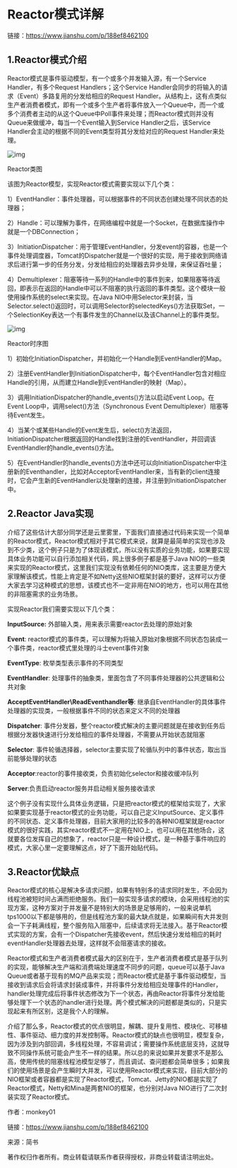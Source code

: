 # Reactor模式详解



链接：https://www.jianshu.com/p/188ef8462100

## 1.Reactor模式介绍

Reactor模式是事件驱动模型，有一个或多个并发输入源，有一个Service Handler，有多个Request Handlers；这个Service Handler会同步的将输入的请求（Event）多路复用的分发给相应的Request Handler。从结构上，这有点类似生产者消费者模式，即有一个或多个生产者将事件放入一个Queue中，而一个或多个消费者主动的从这个Queue中Poll事件来处理；而Reactor模式则并没有Queue来做缓冲，每当一个Event输入到Service Handler之后，该Service Handler会主动的根据不同的Event类型将其分发给对应的Request Handler来处理。



![img](https:////upload-images.jianshu.io/upload_images/4720632-772107bb22dac4a0.png?imageMogr2/auto-orient/strip|imageView2/2/w/527/format/webp)

Reactor类图

该图为Reactor模型，实现Reactor模式需要实现以下几个类：

1）EventHandler：事件处理器，可以根据事件的不同状态创建处理不同状态的处理器；

2）Handle：可以理解为事件，在网络编程中就是一个Socket，在数据库操作中就是一个DBConnection；

3）InitiationDispatcher：用于管理EventHandler，分发event的容器，也是一个事件处理调度器，Tomcat的Dispatcher就是一个很好的实现，用于接收到网络请求后进行第一步的任务分发，分发给相应的处理器去异步处理，来保证吞吐量；

4）Demultiplexer：阻塞等待一系列的Handle中的事件到来，如果阻塞等待返回，即表示在返回的Handle中可以不阻塞的执行返回的事件类型。这个模块一般使用操作系统的select来实现。在Java NIO中用Selector来封装，当Selector.select()返回时，可以调用Selector的selectedKeys()方法获取Set<SelectionKey>，一个SelectionKey表达一个有事件发生的Channel以及该Channel上的事件类型。



![img](https:////upload-images.jianshu.io/upload_images/4720632-9146b59382d59ebf.png?imageMogr2/auto-orient/strip|imageView2/2/w/546/format/webp)

Reactor时序图

1）初始化InitiationDispatcher，并初始化一个Handle到EventHandler的Map。

2）注册EventHandler到InitiationDispatcher中，每个EventHandler包含对相应Handle的引用，从而建立Handle到EventHandler的映射（Map）。

3）调用InitiationDispatcher的handle_events()方法以启动Event Loop。在Event Loop中，调用select()方法（Synchronous Event Demultiplexer）阻塞等待Event发生。

4）当某个或某些Handle的Event发生后，select()方法返回，InitiationDispatcher根据返回的Handle找到注册的EventHandler，并回调该EventHandler的handle_events()方法。

5）在EventHandler的handle_events()方法中还可以向InitiationDispatcher中注册新的Eventhandler，比如对AcceptorEventHandler来，当有新的client连接时，它会产生新的EventHandler以处理新的连接，并注册到InitiationDispatcher中。



## 2.Reactor Java实现

介绍了这些估计大部分同学还是云里雾里，下面我们直接通过代码来实现一个简单的Reactor模式，Reactor模式相对于其它模式来说，就算是最简单的实现也涉及到不少类，这个例子只是为了体现该模式，所以没有实质的业务功能，如果要实现具体业务功能可以自行添加相关代码，网上很多例子都是基于Java NIO的一些类来实现的Reactor模式，这里我们实现没有依赖任何的NIO类库，这主要是方便大家理解该模式，性能上肯定是不如Netty这些NIO框架封装的要好，这样可以方便大家去学习这种模式的思想，该模式也不一定非用在NIO的地方，也可以用在其他的非阻塞需求的业务场景。

实现Reactor我们需要实现以下几个类：

**InputSource:** 外部输入类，用来表示需要reactor去处理的原始对象

**Event**: reactor模式的事件类，可以理解为将输入原始对象根据不同状态包装成一个事件类，reactor模式里处理的斗士event事件对象

**EventType**: 枚举类型表示事件的不同类型

**EventHandler**: 处理事件的抽象类，里面包含了不同事件处理器的公共逻辑和公共对象

**AcceptEventHandler\ReadEventhandler等**: 继承自EventHandler的具体事件处理器的实现类，一般根据事件不同的状态来定义不同的处理器

**Dispatcher**: 事件分发器，整个reactor模式解决的主要问题就是在接收到任务后根据分发器快速进行分发给相应的事件处理器，不需要从开始状态就阻塞

**Selector**: 事件轮循选择器，selector主要实现了轮循队列中的事件状态，取出当前能够处理的状态

**Acceptor**:reactor的事件接收类，负责初始化selector和接收缓冲队列

**Server**:负责启动reactor服务并启动相关服务接收请求

这个例子没有实现什么具体业务逻辑，只是把reactor模式的框架给实现了，大家如果要实现基于reactor模式的业务功能，可以自己定义InputSource、定义事件的不同状态、定义事件处理器，目前大家用的比较多的各种NIO框架就是reactor模式的很好实践，其实reactor模式不一定用在NIO上，也可以用在其他场合，这就要各位发挥自己的想象了，reactor只是一种设计模式，是一种基于事件响应的模式，大家心里一定要理解这点，好了下面开始贴代码。





## 3.Reactor优缺点

Reactor模式的核心是解决多请求问题，如果有特别多的请求同时发生，不会因为线程池被短时间占满而拒绝服务。我们一般实现多请求的模块，会采用线程池的实现方案，这种方案对于并发量不是特别大的场景是足够用的，一般来说单机tps1000以下都是够用的，但是线程池方案的最大缺点就是，如果瞬间有大并发则会一下子耗满线程，整个服务陷入阻塞中，后续请求将无法接入。基于Reactor模式实现的方案，会有一个Dispatcher先接收event，然后快速分发给相应的耗时eventHandler处理器去处理，这样就不会阻塞请求的接收。

Reactor模式和生产者消费者模式最大的区别在于，生产者消费者模式是基于队列的实现，能够解决生产端和消费端处理速度不同步的问题，queue可以基于Java Queue或者基于现有的MQ产品来实现；而Reactor模式是基于事件驱动模型，当接收到请求后会将请求封装成事件，并将事件分发给相应处理事件的Handler，handler处理完成后将事件状态修改为下一个状态，再由Reactor将事件分发给能够处理下一个状态的handler进行处理。两个模式解决的问题都是类似的，只是实现起来有所区别，这是我个人的理解。

介绍了那么多，Reactor模式的优点很明显，解耦、提升复用性、模块化、可移植性、事件驱动、细力度的并发控制等。Reactor模式的缺点也很明显，模型复杂，因为涉及到内部回调，多线程处理，不容易调试；需要操作系统底层支持，这就导致不同操作系统可能会产生不一样的结果。所以总的来说如果并发要求不是那么高，使用传统的阻塞线程池模型足够了，而且调试、查问题都会简单很多；如果我们的使用场景是会产生瞬时大并发，可以使用Reactor模式来实现，目前大部分的NIO框架或者容器都是实现了Reactor模式，Tomcat、Jetty的NIO都是实现了Reactor模式，Netty和Mina是两套NIO的框架，也分别对Java NIO进行了二次封装实现了Reactor模式。

作者：monkey01

链接：https://www.jianshu.com/p/188ef8462100

来源：简书

著作权归作者所有。商业转载请联系作者获得授权，非商业转载请注明出处。